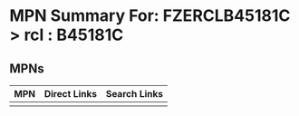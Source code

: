 



# MPN Summary For: FZERCLB45181C > rcl : B45181C

## MPNs
  

|MPN|Direct Links|Search Links|
| :--- | :--- | :--- |
||||
